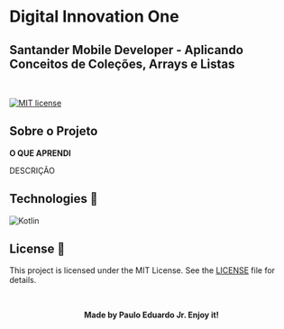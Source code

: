 # Digital Innovation One

## Santander Mobile Developer - Aplicando Conceitos de Coleções, Arrays e Listas

<br/>

[![MIT license](https://img.shields.io/badge/License-MIT-blue.svg)](https://lbesson.mit-license.org/)

## Sobre o Projeto

**O QUE APRENDI**

DESCRIÇÃO


## Technologies :microscope:

![Kotlin](https://img.shields.io/badge/Kotlin-0095D5?&style=for-the-badge&logo=kotlin&logoColor=white "Kotlin")


## License :memo:

This project is licensed under the MIT License. See the [LICENSE](https://github.com/pauloeduardo2906/api-collections/blob/main/LICENSE "LICENSE") file for details.



<br/>

**<center>Made by Paulo Eduardo Jr. Enjoy it!</center>**
